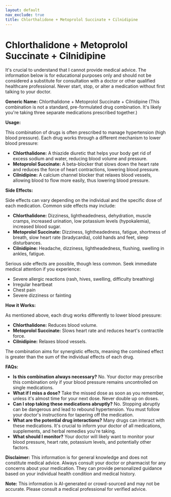 ```yaml
---
layout: default
nav_exclude: true
title: Chlorthalidone + Metoprolol Succinate + Cilnidipine
---
```


# Chlorthalidone + Metoprolol Succinate + Cilnidipine

It's crucial to understand that I cannot provide medical advice.  The information below is for educational purposes only and should not be considered a substitute for consultation with a doctor or other qualified healthcare professional.  Never start, stop, or alter a medication without first talking to your doctor.


**Generic Name:** Chlorthalidone + Metoprolol Succinate + Cilnidipine (This combination is not a standard, pre-formulated drug combination.  It's likely you're taking three separate medications prescribed together.)


**Usage:**

This combination of drugs is often prescribed to manage hypertension (high blood pressure).  Each drug works through a different mechanism to lower blood pressure:

* **Chlorthalidone:** A thiazide diuretic that helps your body get rid of excess sodium and water, reducing blood volume and pressure.
* **Metoprolol Succinate:** A beta-blocker that slows down the heart rate and reduces the force of heart contractions, lowering blood pressure.
* **Cilnidipine:** A calcium channel blocker that relaxes blood vessels, allowing blood to flow more easily, thus lowering blood pressure.


**Side Effects:**

Side effects can vary depending on the individual and the specific dose of each medication.  Common side effects may include:

* **Chlorthalidone:** Dizziness, lightheadedness, dehydration, muscle cramps, increased urination, low potassium levels (hypokalemia), increased blood sugar.
* **Metoprolol Succinate:** Dizziness, lightheadedness, fatigue, shortness of breath, slow heart rate (bradycardia), cold hands and feet, sleep disturbances.
* **Cilnidipine:** Headache, dizziness, lightheadedness, flushing, swelling in ankles, fatigue.


Serious side effects are possible, though less common.  Seek immediate medical attention if you experience:

* Severe allergic reactions (rash, hives, swelling, difficulty breathing)
* Irregular heartbeat
* Chest pain
* Severe dizziness or fainting


**How it Works:**

As mentioned above, each drug works differently to lower blood pressure:

* **Chlorthalidone:** Reduces blood volume.
* **Metoprolol Succinate:** Slows heart rate and reduces heart's contractile force.
* **Cilnidipine:** Relaxes blood vessels.


The combination aims for synergistic effects, meaning the combined effect is greater than the sum of the individual effects of each drug.


**FAQs:**


* **Is this combination always necessary?**  No. Your doctor may prescribe this combination only if your blood pressure remains uncontrolled on single medications.
* **What if I miss a dose?** Take the missed dose as soon as you remember, unless it's almost time for your next dose.  Never double up on doses.
* **Can I stop taking these medications abruptly?** No.  Stopping abruptly can be dangerous and lead to rebound hypertension.  You must follow your doctor's instructions for tapering off the medication.
* **What are the potential drug interactions?**  Many drugs can interact with these medications.  It's crucial to inform your doctor of all medications, supplements, and herbal remedies you're taking.
* **What should I monitor?**  Your doctor will likely want to monitor your blood pressure, heart rate, potassium levels, and potentially other factors.


**Disclaimer:** This information is for general knowledge and does not constitute medical advice.  Always consult your doctor or pharmacist for any concerns about your medication.  They can provide personalized guidance based on your individual health condition and medical history.


**Note:** This information is AI-generated or crowd-sourced and may not be accurate. Please consult a medical professional for verified advice.